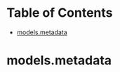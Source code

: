 # Table of Contents

* [models.metadata](#models.metadata)

<a name="models.metadata"></a>
# models.metadata


